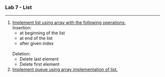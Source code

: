 ### Lab 7 - List

---


<ol>
  <li>
  <a href="./p01.cpp">Implement list using array with the following operations:</a>
  <br>
  Insertion:
  
  - at beginning of the list
  - at end of the list
  - after given index
  
  <br>
  Deletion:

  - Delete last element
  - Delete first element
  </li>

  <li>
    <a href="./p02.cpp">Implement queue using array implementation of list.</a>
  </li>
</ol>
